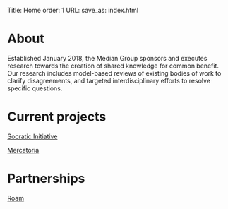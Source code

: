 Title: Home
order: 1
URL:
save_as: index.html

# About

Established January 2018, the Median Group sponsors and executes research towards the creation of shared knowledge for common benefit. Our research includes model-based reviews of existing bodies of work to clarify disagreements, and targeted interdisciplinary efforts to resolve specific questions. 


# Current projects

[Socratic Initiative](projects#socratic_initiative)

[Mercatoria](projects#mercatoria)

# Partnerships
[Roam](http://roamincards.com)
